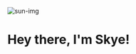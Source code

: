 
![sun-img](https://media.giphy.com/media/67uxmHhIF3uh6Ph8ew/giphy-downsized-large.gif) 
# Hey there, I'm Skye!
